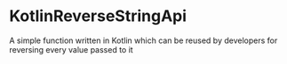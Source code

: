 # KotlinReverseStringApi
A simple function written in Kotlin which can be reused by developers for reversing every value passed to it
